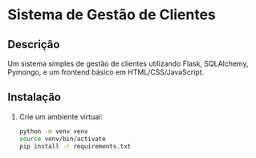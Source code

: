 # Sistema de Gestão de Clientes

## Descrição
Um sistema simples de gestão de clientes utilizando Flask, SQLAlchemy, Pymongo, e um frontend básico em HTML/CSS/JavaScript.

## Instalação

1. Crie um ambiente virtual:
   ```bash
   python -m venv venv
   source venv/bin/activate
   pip install -r requirements.txt
